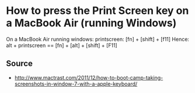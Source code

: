 ﻿# How to press the Print Screen key on a MacBook Air (running Windows)

On a MacBook Air running windows:
printscreen:   [fn] + [shift] + [f11]
Hence: alt + printscreen == [fn] + [alt] + [shift] + [F11]

## Source

- <http://www.mactrast.com/2011/12/how-to-boot-camp-taking-screenshots-in-window-7-with-a-apple-keyboard/>
